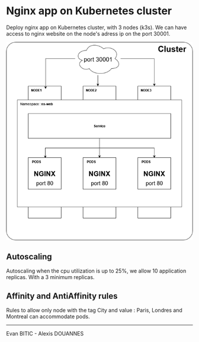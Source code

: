 # Nginx app on Kubernetes cluster
Deploy nginx app on Kubernetes cluster, with 3 nodes (k3s). We can have access to nginx website on the node's adress ip on the port 30001.

![image](resources/schema.png)

## Autoscaling
Autoscaling when the cpu utilization is up to 25%, we allow 10 application replicas. With a 3 minimum replicas.

## Affinity and AntiAffinity rules
Rules to allow only node with the tag City and value : Paris, Londres and Montreal can accommodate pods.

---
Evan BITIC - Alexis DOUANNES
